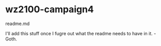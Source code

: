 wz2100-campaign4
================
readme.md

I'll add this stuff once I fugre out what the readme needs to have in it. - Goth.
